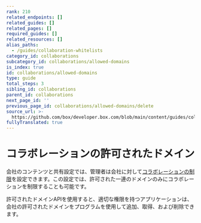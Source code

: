 ```yaml
---
rank: 210
related_endpoints: []
related_guides: []
related_pages: []
required_guides: []
related_resources: []
alias_paths:
  - /guides/collaboration-whitelists
category_id: collaborations
subcategory_id: collaborations/allowed-domains
is_index: true
id: collaborations/allowed-domains
type: guide
total_steps: 3
sibling_id: collaborations
parent_id: collaborations
next_page_id: ''
previous_page_id: collaborations/allowed-domains/delete
source_url: >-
  https://github.com/box/developer.box.com/blob/main/content/guides/collaborations/allowed-domains/index.md
fullyTranslated: true
---
```

# コラボレーションの許可されたドメイン

会社のコンテンツと共有設定では、管理者は会社に対して[コラボレーションの制限][collab-restrictions]を設定できます。この設定では、許可された一連のドメインのみにコラボレーションを制限することも可能です。

許可されたドメインAPIを使用すると、適切な権限を持つアプリケーションは、会社の許可されたドメインをプログラムを使用して追加、取得、および削除できます。

<!-- i18n-enable localize-links -->

[collab-restrictions]: https://support.box.com/hc/ja/articles/360044194913-Enterpriseでのコンテンツと共有の設定

<!-- i18n-disable localize-links -->
